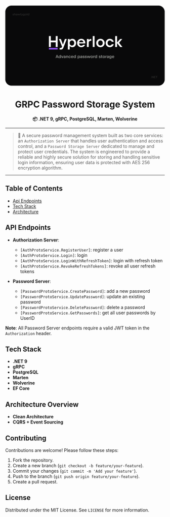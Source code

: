 ![Hyperlock](./.assets/password-storage-banner.png)

<!--# Password Storage API with .NET 9, gRPC, PostgreSQL, Marten, Wolverine -->
<div align="center">
  <h1> GRPC Password Storage System</h1>
  <p><strong>📦 .NET 9, gRPC, PostgreSQL, Marten, Wolverine</strong></p>
</div>
<!--This repository is a secure password management system. It consists of two main components: an **Authorization Server** for user authorization/authentication and a **Password Storage Server** for managing passwords. The project is designed to provide a robust and secure solution for storing and managing user credentials.-->

---
> 🧩 A secure password management system built as two core services: an `Authorization Server` that handles user authentication and access control, and a `Password Storage Server` dedicated to manage and protect user credentials. The system is engineered to provide a reliable and highly secure solution for storing and handling sensitive login information, ensuring user data is protected with AES 256 encryption algorithm.
---

## Table of Contents

- [Api Endpoints](#api-endpoints)
- [Tech Stack](#tech-stack)
- [Architecture](#architecture-overview)
<!-- - [Features](#features) -->

## API Endpoints
- **Authorization Server**:
  - `[AuthProtoService.RegisterUser]`: register a user
  - `[AuthProtoService.Login]`: login
  - `[AuthProtoService.LoginWithRefreshToken]`: login with refresh token
  - `[AuthProtoService.RevokeRefreshTokens]`: revoke all user refresh tokens
    
- **Password Server**:
  - `[PasswordProtoService.CreatePassword]`: add a new password
  - `[PasswordProtoService.UpdatePassword]`: update an existing password
  - `[PasswordProtoService.DeletePassword]`: delete a password
  - `[PasswordProtoService.GetPasswords]`: get all user passwords by UserID 

**Note**: All Password Server endpoints require a valid JWT token in the `Authorization` header.

<!-- ## Features

- **Built with .NET 9**: Utilizes the latest features for efficient development.
- **gRPC**: Efficient communication protocol for service interactions.
- **Marten**: Document database for flexible data storage.
- **PostgreSQL**: Powerful relational database for data storage.
- **Wolverine**: Robust messaging solution between services including support for many popular transports -->


## Tech Stack

- **.NET 9**
- **gRPC**
- **PostgreSQL**
- **Marten**
- **Wolverine**
- **EF Core** 

## Architecture Overview
- **Clean Architecture**
- **CQRS + Event Sourcing**

## Contributing

Contributions are welcome! Please follow these steps:

1. Fork the repository.
2. Create a new branch (`git checkout -b feature/your-feature`).
3. Commit your changes (`git commit -m 'Add your feature'`).
4. Push to the branch (`git push origin feature/your-feature`).
5. Create a pull request.

## License

Distributed under the MIT License. See `LICENSE` for more information.
